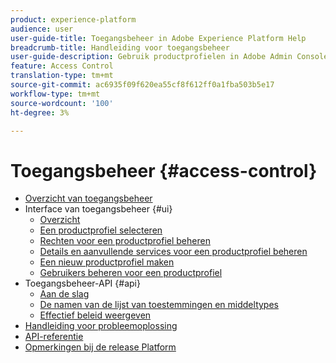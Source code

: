 ```yaml
---
product: experience-platform
audience: user
user-guide-title: Toegangsbeheer in Adobe Experience Platform Help
breadcrumb-title: Handleiding voor toegangsbeheer
user-guide-description: Gebruik productprofielen in Adobe Admin Console om gebruikers te koppelen aan machtigingen en sandboxen.
feature: Access Control
translation-type: tm+mt
source-git-commit: ac6935f09f620ea55cf8f612ff0a1fba503b5e17
workflow-type: tm+mt
source-wordcount: '100'
ht-degree: 3%

---
```



# Toegangsbeheer {#access-control}

* [Overzicht van toegangsbeheer](home.md)
* Interface van toegangsbeheer {#ui}
   * [Overzicht](ui/overview.md)
   * [Een productprofiel selecteren](ui/browse.md)
   * [Rechten voor een productprofiel beheren](ui/permissions.md)
   * [Details en aanvullende services voor een productprofiel beheren](ui/details-and-services.md)
   * [Een nieuw productprofiel maken](ui/create-profile.md)
   * [Gebruikers beheren voor een productprofiel](ui/users.md)
* Toegangsbeheer-API {#api}
   * [Aan de slag](api/getting-started.md)
   * [De namen van de lijst van toestemmingen en middeltypes](api/permissions-and-resource-types.md)
   * [Effectief beleid weergeven](api/effective-policies.md)
* [Handleiding voor probleemoplossing](troubleshooting-guide.md)
* [API-referentie](https://www.adobe.io/apis/experienceplatform/home/api-reference.html#!acpdr/swagger-specs/access-control.yaml)
* [Opmerkingen bij de release Platform](https://www.adobe.com/go/platform-release-notes-en)